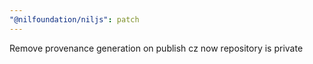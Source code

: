 ```yaml
---
"@nilfoundation/niljs": patch
---
```


Remove provenance generation on publish cz now repository is private
